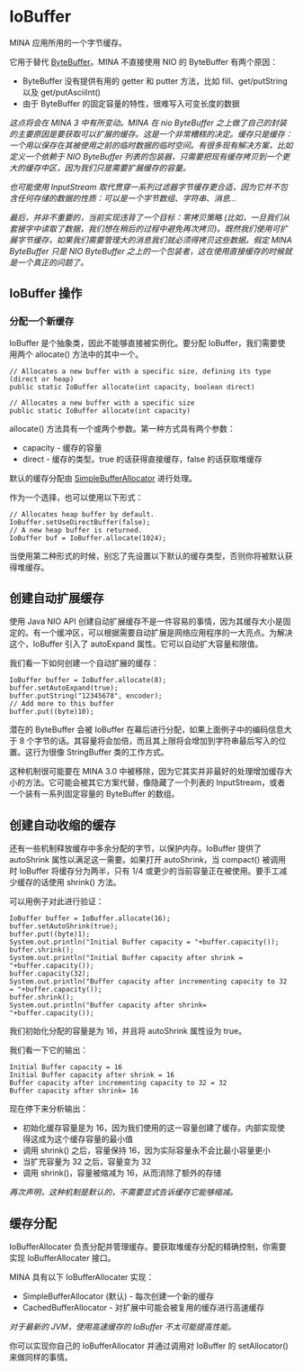 IoBuffer
====

MINA 应用所用的一个字节缓存。

它用于替代 [ByteBuffer](http://java.sun.com/j2se/1.5.0/docs/api/java/nio/ByteBuffer.html)。MINA 不直接使用 NIO 的 ByteBuffer 有两个原因：

* ByteBuffer 没有提供有用的 getter 和 putter 方法，比如 fill、get/putString 以及 get/putAsciiInt()
* 由于 ByteBuffer 的固定容量的特性，很难写入可变长度的数据
        
*这点将会在 MINA 3 中有所变动。MINA 在 nio ByteBuffer 之上做了自己的封装的主要原因是要获取可以扩展的缓存。这是一个非常糟糕的决定。缓存只是缓存：一个用以保存在其被使用之前的临时数据的临时空间。有很多现有解决方案，比如定义一个依赖于 NIO ByteBuffer 列表的包装器，只需要把现有缓存拷贝到一个更大的缓存中区，因为我们只是需要扩展缓存的容量。*

*也可能使用 InputStream 取代贯穿一系列过滤器字节缓存更合适，因为它并不包含任何存储的数据的性质：可以是一个字节数组、字符串、消息...*

*最后，并非不重要的，当前实现违背了一个目标：零拷贝策略 (比如，一旦我们从套接字中读取了数据，我们想在稍后的过程中避免再次拷贝)。既然我们使用可扩展字节缓存，如果我们需要管理大的消息我们就必须得拷贝这些数据。假定 MINA ByteBuffer 只是 NIO ByteBuffer 之上的一个包装者，这在使用直接缓存的时候就是一个真正的问题了。*

## IoBuffer 操作

### 分配一个新缓存

IoBuffer 是个抽象类，因此不能够直接被实例化。要分配 IoBuffer，我们需要使用两个 allocate() 方法中的其中一个。

	// Allocates a new buffer with a specific size, defining its type (direct or heap)
	public static IoBuffer allocate(int capacity, boolean direct)
	
	// Allocates a new buffer with a specific size
	public static IoBuffer allocate(int capacity)

allocate() 方法具有一个或两个参数。第一种方式具有两个参数：

* capacity - 缓存的容量
* direct - 缓存的类型。true 的话获得直接缓存，false 的话获取堆缓存
       
默认的缓存分配由 [SimpleBufferAllocator](http://mina.apache.org/mina-project/xref/org/apache/mina/core/buffer/SimpleBufferAllocator.html) 进行处理。
        
作为一个选择，也可以使用以下形式：

	// Allocates heap buffer by default.
	IoBuffer.setUseDirectBuffer(false);
	// A new heap buffer is returned.
	IoBuffer buf = IoBuffer.allocate(1024);

当使用第二种形式的时候，别忘了先设置以下默认的缓存类型，否则你将被默认获得堆缓存。
        
## 创建自动扩展缓存
        
使用 Java NIO API 创建自动扩展缓存不是一件容易的事情，因为其缓存大小是固定的。有一个缓冲区，可以根据需要自动扩展是网络应用程序的一大亮点。为解决这个，IoBuffer 引入了 autoExpand 属性。它可以自动扩大容量和限值。
        
我们看一下如何创建一个自动扩展的缓存：

	IoBuffer buffer = IoBuffer.allocate(8);
	buffer.setAutoExpand(true);
	buffer.putString("12345678", encoder);
	// Add more to this buffer
	buffer.put((byte)10);

潜在的 ByteBuffer 会被 IoBuffer 在幕后进行分配，如果上面例子中的编码信息大于 8 个字节的话。其容量将会加倍，而且其上限将会增加到字符串最后写入的位置。这行为很像 StringBuffer 类的工作方式。
        
这种机制很可能要在 MINA 3.0 中被移除，因为它其实并非最好的处理增加缓存大小的方法。它可能会被其它方案代替，像隐藏了一个列表的 InputStream，或者一个装有一系列固定容量的 ByteBuffer 的数组。

## 创建自动收缩的缓存
        
还有一些机制释放缓存中多余分配的字节，以保护内存。IoBuffer 提供了 autoShrink 属性以满足这一需要。如果打开 autoShrink，当 compact() 被调用时 IoBuffer 将缓存分为两半，只有 1/4 或更少的当前容量正在被使用。要手工减少缓存的话使用 shrink() 方法。
        
可以用例子对此进行验证：

	IoBuffer buffer = IoBuffer.allocate(16);
	buffer.setAutoShrink(true);
	buffer.put((byte)1);
	System.out.println("Initial Buffer capacity = "+buffer.capacity());
	buffer.shrink();
	System.out.println("Initial Buffer capacity after shrink = "+buffer.capacity());
	buffer.capacity(32);
	System.out.println("Buffer capacity after incrementing capacity to 32 = "+buffer.capacity());
	buffer.shrink();
	System.out.println("Buffer capacity after shrink= "+buffer.capacity());

我们初始化分配的容量是为 16，并且将 autoShrink 属性设为 true。
        
我们看一下它的输出：

	Initial Buffer capacity = 16
	Initial Buffer capacity after shrink = 16
	Buffer capacity after incrementing capacity to 32 = 32
	Buffer capacity after shrink= 16

现在停下来分析输出：

* 初始化缓存容量是为 16，因为我们使用的这一容量创建了缓存。内部实现使得这成为这个缓存容量的最小值
* 调用 shrink() 之后，容量保持 16，因为实际容量永不会比最小容量更小
* 当扩充容量为 32 之后，容量变为 32
* 调用 shrink()，容量被缩减为 16，从而消除了额外的存储

*再次声明，这种机制是默认的，不需要显式告诉缓存它能够缩减。*

## 缓存分配
        
IoBufferAllocater 负责分配并管理缓存。要获取堆缓存分配的精确控制，你需要实现 IoBufferAllocater 接口。
        
MINA 具有以下 IoBufferAllocater 实现：

* SimpleBufferAllocator (默认) - 每次创建一个新的缓存
* CachedBufferAllocator - 对扩展中可能会被复用的缓存进行高速缓存
        
*对于最新的 JVM，使用高速缓存的 IoBuffer 不太可能提高性能。*
        
你可以实现你自己的 IoBufferAllocator 并通过调用对  IoBuffer 的 setAllocator() 来做同样的事情。